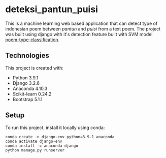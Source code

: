 # deteksi_pantun_puisi

This is a machine learning web based application that can detect type of indonesian poem between *pantun* 
and *puisi* from a text poem. The project was built using django with it's detection feature built with SVM model [poem-type-classification](https://github.com/erwintobing15/poem-type-classification).

## Technologies 
This project is created with:
* Python 3.9.1
* Django 3.2.6
* Anaconda 4.10.3
* Scikit-learn 0.24.2
* Bootstrap 5.1.1

## Setup 
To run this project, install it locally using conda:
```
conda create -n django-env python=3.9.1 anaconda  
conda activate django-env
conda install -c anaconda django 
python manage.py runserver 
```